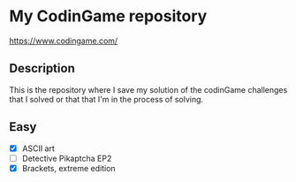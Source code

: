 # My CodinGame repository

https://www.codingame.com/

## Description
This is the repository where I save my solution of the codinGame challenges that I solved or that that I'm in the process of solving.

## Easy
- [x] ASCII art
- [ ] Detective Pikaptcha EP2
- [x] Brackets, extreme edition
